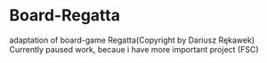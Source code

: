 # Board-Regatta
adaptation of board-game Regatta(Copyright by Dariusz Rękawek)
Currently paused work, becaue i have more important project (FSC)  
